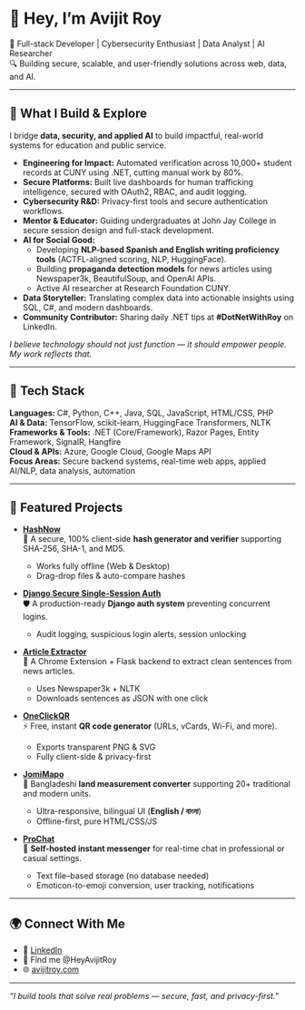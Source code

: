 # 👋 Hey, I’m Avijit Roy

🚀 Full-stack Developer | Cybersecurity Enthusiast | Data Analyst | AI Researcher  
🔍 Building secure, scalable, and user-friendly solutions across web, data, and AI.

---

## 🔨 What I Build & Explore

I bridge **data, security, and applied AI** to build impactful, real-world systems for education and public service.

- **Engineering for Impact:** Automated verification across 10,000+ student records at CUNY using .NET, cutting manual work by 80%.  
- **Secure Platforms:** Built live dashboards for human trafficking intelligence, secured with OAuth2, RBAC, and audit logging.  
- **Cybersecurity R&D:** Privacy-first tools and secure authentication workflows.  
- **Mentor & Educator:** Guiding undergraduates at John Jay College in secure session design and full-stack development.  
- **AI for Social Good:**  
  - Developing **NLP-based Spanish and English writing proficiency tools** (ACTFL-aligned scoring, NLP, HuggingFace).  
  - Building **propaganda detection models** for news articles using Newspaper3k, BeautifulSoup, and OpenAI APIs.  
  - Active AI researcher at Research Foundation CUNY.  
- **Data Storyteller:** Translating complex data into actionable insights using SQL, C#, and modern dashboards.  
- **Community Contributor:** Sharing daily .NET tips at **#DotNetWithRoy** on LinkedIn.

_I believe technology should not just function — it should empower people. My work reflects that._

---

## 🔧 Tech Stack

**Languages:** C#, Python, C++, Java, SQL, JavaScript, HTML/CSS, PHP  
**AI & Data:** TensorFlow, scikit-learn, HuggingFace Transformers, NLTK  
**Frameworks & Tools:** .NET (Core/Framework), Razor Pages, Entity Framework, SignalR, Hangfire  
**Cloud & APIs:** Azure, Google Cloud, Google Maps API  
**Focus Areas:** Secure backend systems, real-time web apps, applied AI/NLP, data analysis, automation

---

## 🔑 Featured Projects

- **[HashNow](https://github.com/HeyAvijitRoy/HashNow)**  
  🔐 A secure, 100% client-side **hash generator and verifier** supporting SHA-256, SHA-1, and MD5.  
  - Works fully offline (Web & Desktop)  
  - Drag-drop files & auto-compare hashes  

- **[Django Secure Single-Session Auth](https://github.com/HeyAvijitRoy/DjangoSecureSingleSessionAuth)**  
  🛡️ A production-ready **Django auth system** preventing concurrent logins.  
  - Audit logging, suspicious login alerts, session unlocking  

- **[Article Extractor](https://github.com/HeyAvijitRoy/ArticleExtractor)**  
  📰 A Chrome Extension + Flask backend to extract clean sentences from news articles.  
  - Uses Newspaper3k + NLTK  
  - Downloads sentences as JSON with one click  

- **[OneClickQR](https://github.com/HeyAvijitRoy/OneClickQR)**  
  ⚡ Free, instant **QR code generator** (URLs, vCards, Wi-Fi, and more).  
  - Exports transparent PNG & SVG  
  - Fully client-side & privacy-first  

- **[JomiMapo](https://github.com/HeyAvijitRoy/JomiMapo)**  
  🌾 Bangladeshi **land measurement converter** supporting 20+ traditional and modern units.  
  - Ultra-responsive, bilingual UI (**English / বাংলা**)  
  - Offline-first, pure HTML/CSS/JS  

- **[ProChat](https://github.com/HeyAvijitRoy/ProChat)**  
  💬 **Self-hosted instant messenger** for real-time chat in professional or casual settings.  
  - Text file–based storage (no database needed)  
  - Emoticon-to-emoji conversion, user tracking, notifications  

---

## 🌍 Connect With Me

- 🔗 [LinkedIn](https://www.linkedin.com/in/HeyAvijitRoy/)
- 📱 Find me @HeyAvijitRoy
- 🌐 [avijitroy.com](https://avijitroy.com)

---

_“I build tools that solve real problems — secure, fast, and privacy-first.”_
